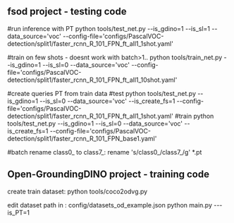fsod project - testing code
-----------------------------

#run inference with PT
python tools/test_net.py --is_gdino=1 --is_sl=1 --data_source='voc' --config-file='configs/PascalVOC-detection/split1/faster_rcnn_R_101_FPN_ft_all1_1shot.yaml'

#train on few shots - doesnt work with batch>1..
python tools/train_net.py --is_gdino=1 --is_sl=0 --data_source='voc' --config-file='configs/PascalVOC-detection/split1/faster_rcnn_R_101_FPN_ft_all1_10shot.yaml'

#create queries PT from train data
#test
python tools/test_net.py --is_gdino=1 --is_sl=0 --data_source='voc' --is_create_fs=1 --config-file='configs/PascalVOC-detection/split1/faster_rcnn_R_101_FPN_ft_all1_1shot.yaml'
#train
python tools/test_net.py --is_gdino=1 --is_sl=0 --data_source='voc' --is_create_fs=1 --config-file='configs/PascalVOC-detection/split1/faster_rcnn_R_101_FPN_base1.yaml'

#batch rename class0_ to class7_:
rename 's/class0_/class7_/g' *.pt


Open-GroundingDINO project - training code
--------------------------------------------
create train dataset:
python tools/coco2odvg.py

edit dataset path in : config/datasets_od_example.json
python main.py ---is_PT=1
